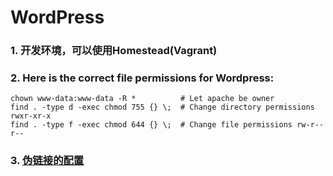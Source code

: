 # WordPress

### 1. 开发环境，可以使用Homestead(Vagrant)

### 2. Here is the correct file permissions for Wordpress:  
````
chown www-data:www-data -R *          # Let apache be owner
find . -type d -exec chmod 755 {} \;  # Change directory permissions rwxr-xr-x
find . -type f -exec chmod 644 {} \;  # Change file permissions rw-r--r--
````

### 3. [伪链接的配置](http://mixeduperic.com/ubuntu/5-simple-steps-to-configure-wordpress-to-use-permalinks-on-an-ubuntu-server.html)
